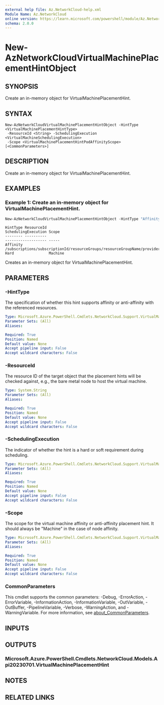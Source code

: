 ```yaml
---
external help file: Az.NetworkCloud-help.xml
Module Name: Az.NetworkCloud
online version: https://learn.microsoft.com/powershell/module/Az.NetworkCloud/new-AzNetworkCloudVirtualMachinePlacementHintObject
schema: 2.0.0
---
```


# New-AzNetworkCloudVirtualMachinePlacementHintObject

## SYNOPSIS
Create an in-memory object for VirtualMachinePlacementHint.

## SYNTAX

```
New-AzNetworkCloudVirtualMachinePlacementHintObject -HintType <VirtualMachinePlacementHintType>
 -ResourceId <String> -SchedulingExecution <VirtualMachineSchedulingExecution>
 -Scope <VirtualMachinePlacementHintPodAffinityScope> [<CommonParameters>]
```

## DESCRIPTION
Create an in-memory object for VirtualMachinePlacementHint.

## EXAMPLES

### Example 1: Create an in-memory object for VirtualMachinePlacementHint.
```powershell
New-AzNetworkCloudVirtualMachinePlacementHintObject -HintType "Affinity" -ResourceId "/subscriptions/subscriptionId/resourceGroups/resourceGroupName/providers/Microsoft.NetworkCloud/racks/rackName" -SchedulingExecution "Hard" -Scope "Machine"
```

```output
HintType ResourceId                                                                                                     SchedulingExecution Scope
-------- ----------                                                                                                     ------------------- -----
Affinity /subscriptions/subscriptionId/resourceGroups/resourceGroupName/providers/Microsoft.NetworkCloud/racks/rackName Hard                Machine
```

Creates an in-memory object for VirtualMachinePlacementHint.

## PARAMETERS

### -HintType
The specification of whether this hint supports affinity or anti-affinity with the referenced resources.

```yaml
Type: Microsoft.Azure.PowerShell.Cmdlets.NetworkCloud.Support.VirtualMachinePlacementHintType
Parameter Sets: (All)
Aliases:

Required: True
Position: Named
Default value: None
Accept pipeline input: False
Accept wildcard characters: False
```

### -ResourceId
The resource ID of the target object that the placement hints will be checked against, e.g., the bare metal node to host the virtual machine.

```yaml
Type: System.String
Parameter Sets: (All)
Aliases:

Required: True
Position: Named
Default value: None
Accept pipeline input: False
Accept wildcard characters: False
```

### -SchedulingExecution
The indicator of whether the hint is a hard or soft requirement during scheduling.

```yaml
Type: Microsoft.Azure.PowerShell.Cmdlets.NetworkCloud.Support.VirtualMachineSchedulingExecution
Parameter Sets: (All)
Aliases:

Required: True
Position: Named
Default value: None
Accept pipeline input: False
Accept wildcard characters: False
```

### -Scope
The scope for the virtual machine affinity or anti-affinity placement hint.
It should always be "Machine" in the case of node affinity.

```yaml
Type: Microsoft.Azure.PowerShell.Cmdlets.NetworkCloud.Support.VirtualMachinePlacementHintPodAffinityScope
Parameter Sets: (All)
Aliases:

Required: True
Position: Named
Default value: None
Accept pipeline input: False
Accept wildcard characters: False
```

### CommonParameters
This cmdlet supports the common parameters: -Debug, -ErrorAction, -ErrorVariable, -InformationAction, -InformationVariable, -OutVariable, -OutBuffer, -PipelineVariable, -Verbose, -WarningAction, and -WarningVariable. For more information, see [about_CommonParameters](http://go.microsoft.com/fwlink/?LinkID=113216).

## INPUTS

## OUTPUTS

### Microsoft.Azure.PowerShell.Cmdlets.NetworkCloud.Models.Api20230701.VirtualMachinePlacementHint

## NOTES

## RELATED LINKS
